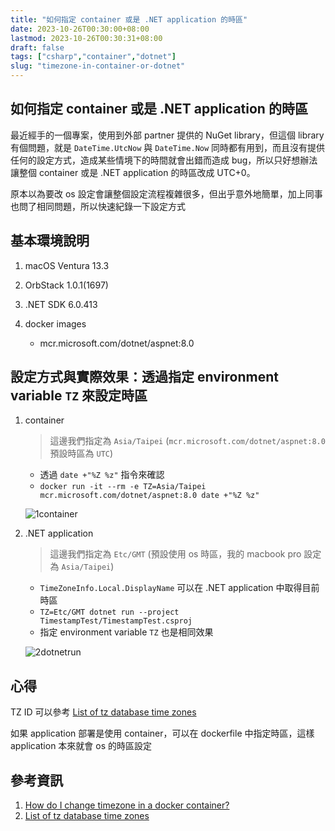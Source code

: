 ```yaml
---
title: "如何指定 container 或是 .NET application 的時區"
date: 2023-10-26T00:30:00+08:00
lastmod: 2023-10-26T00:30:31+08:00
draft: false
tags: ["csharp","container","dotnet"]
slug: "timezone-in-container-or-dotnet"
---
```


## 如何指定 container 或是 .NET application 的時區

最近經手的一個專案，使用到外部 partner 提供的 NuGet library，但這個 library 有個問題，就是 `DateTime.UtcNow` 與 `DateTime.Now` 同時都有用到，而且沒有提供任何的設定方式，造成某些情境下的時間就會出錯而造成 bug，所以只好想辦法讓整個 container 或是 .NET application 的時區改成 UTC+0。

原本以為要改 os 設定會讓整個設定流程複雜很多，但出乎意外地簡單，加上同事也問了相同問題，所以快速紀錄一下設定方式

## 基本環境說明

1. macOS Ventura 13.3
2. OrbStack 1.0.1(1697)
3. .NET SDK 6.0.413
4. docker images

    - mcr.microsoft.com/dotnet/aspnet:8.0

## 設定方式與實際效果：透過指定 environment variable `TZ` 來設定時區

1. container

    > 這邊我們指定為 `Asia/Taipei` (`mcr.microsoft.com/dotnet/aspnet:8.0` 預設時區為 `UTC`)

    - 透過 `date +"%Z %z"` 指令來確認
    - `docker run -it --rm -e TZ=Asia/Taipei mcr.microsoft.com/dotnet/aspnet:8.0 date +"%Z %z"`

    ![1container](https://github.com/yowko/picsbed/assets/3851540/b1719384-4c87-4548-9f96-acae2bf0f95d)

2. .NET application

    > 這邊我們指定為 `Etc/GMT` (預設使用 os 時區，我的 macbook pro 設定為 `Asia/Taipei`)

    - `TimeZoneInfo.Local.DisplayName` 可以在 .NET application 中取得目前時區
    - `TZ=Etc/GMT dotnet run --project TimestampTest/TimestampTest.csproj`
    - 指定 environment variable `TZ` 也是相同效果

    ![2dotnetrun](https://github.com/yowko/picsbed/assets/3851540/b454aaea-0ec7-4f31-8c2f-0d53c105d4c7)

## 心得

TZ ID 可以參考 [List of tz database time zones](https://en.wikipedia.org/wiki/List_of_tz_database_time_zones)

如果 application 部署是使用 container，可以在 dockerfile 中指定時區，這樣 application 本來就會 os 的時區設定

## 參考資訊

1. [How do I change timezone in a docker container?](https://stackoverflow.com/questions/57607381/how-do-i-change-timezone-in-a-docker-container)
2. [List of tz database time zones](https://en.wikipedia.org/wiki/List_of_tz_database_time_zones)
